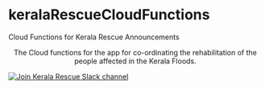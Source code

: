 # keralaRescueCloudFunctions
Cloud Functions for Kerala Rescue Announcements

<p align="center">The Cloud functions for the app for co-ordinating the rehabilitation of the people affected in the Kerala Floods.</p>

[![Join Kerala Rescue Slack channel](https://i.imgur.com/V7jxjak.png)](http://bit.ly/rescuechat)
